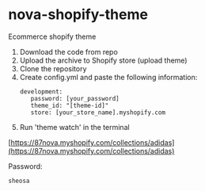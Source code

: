 # nova-shopify-theme
 Ecommerce shopify theme


1. Download the code from repo
2. Upload the archive to Shopify store (upload theme)
3. Clone the repository
3. Create config.yml and paste the following information:
    ```
    development:
       password: [your_password]
       theme_id: "[theme-id]"
       store: [your_store_name].myshopify.com
    ```
4. Run 'theme watch' in the terminal


[https://87nova.myshopify.com/collections/adidas](https://87nova.myshopify.com/collections/adidas)

Password:
```
sheosa
```
